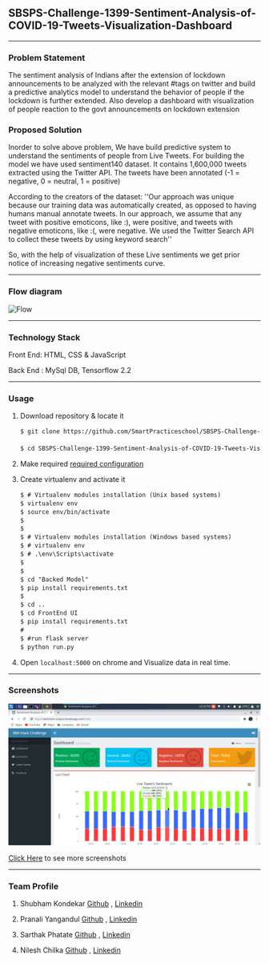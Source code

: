 ## SBSPS-Challenge-1399-Sentiment-Analysis-of-COVID-19-Tweets-Visualization-Dashboard
----

### Problem Statement

The sentiment analysis of Indians after the extension of lockdown announcements to be analyzed with the relevant #tags on twitter and build a predictive analytics model to understand the behavior of people if the lockdown is further extended.
Also develop a dashboard with visualization of people reaction to the govt announcements on lockdown extension

### Proposed Solution

Inorder to solve above problem, We have build predictive system to understand the sentiments of people from Live Tweets. For building the model we have used sentiment140 dataset. It contains 1,600,000 tweets extracted using the Twitter API. The tweets have been annotated (-1 = negative, 0 = neutral, 1 = positive)

According to the creators of the dataset:
 	''Our approach was unique because our training data was automatically created, as opposed to having humans manual annotate tweets. In our approach, we assume that any tweet with positive emoticons, like :), were positive, and tweets with negative emoticons, like :(, were negative. We used the Twitter Search API to collect these tweets by using keyword search''          
    
So, with the help of visualization of these Live sentiments we get prior notice of increasing negative sentiments curve.

---

### Flow diagram

![Flow](https://smartpracticeschool.github.io/SBSPS-Challenge-1399-Sentiment-Analysis-of-COVID-19-Tweets-Visualization-Dashboard/screenshots/FlowandBlockDiagram/flow.png)

---

### Technology Stack

Front End: HTML, CSS & JavaScript

Back End : MySql DB, Tensorflow 2.2

---

### Usage

1. Download repository & locate it

    ```markdown
    $ git clone https://github.com/SmartPracticeschool/SBSPS-Challenge-1399-Sentiment-Analysis-of-COVID-19-Tweets-Visualization-Dashboard.git
    
    $ cd SBSPS-Challenge-1399-Sentiment-Analysis-of-COVID-19-Tweets-Visualization-Dashboard
    ```

2. Make required [required configuration](https://github.com/SmartPracticeschool/SBSPS-Challenge-1399-Sentiment-Analysis-of-COVID-19-Tweets-Visualization-Dashboard/wiki/Configuration)


3. Create virtualenv and activate it
    ```markdown
    $ # Virtualenv modules installation (Unix based systems)
    $ virtualenv env
    $ source env/bin/activate
    $
    $
    $ # Virtualenv modules installation (Windows based systems)
    $ # virtualenv env
    $ # .\env\Scripts\activate
    $
    $
    $ cd "Backed Model"
    $ pip install requirements.txt
    $
    $ cd ..
    $ cd FrontEnd UI
    $ pip install requirements.txt
    #
    $ #run flask server
    $ python run.py
    ```

4. Open `localhost:5000` on chrome and Visualize data in real time.

---

### Screenshots
 
![Screenshot1](https://github.com/SmartPracticeschool/SBSPS-Challenge-1399-Sentiment-Analysis-of-COVID-19-Tweets-Visualization-Dashboard/blob/master/screenshots/Dashboard/Warriors1.png)

[Click Here](https://github.com/SmartPracticeschool/SBSPS-Challenge-1399-Sentiment-Analysis-of-COVID-19-Tweets-Visualization-Dashboard/wiki/Screenshots) to see more screenshots

---

### Team Profile

1. Shubham Kondekar [Github](https://github.com/kondekarshubham123) , [Linkedin](https://in.linkedin.com/in/shubham-kondekar)

2. Pranali Yangandul [Github](https://github.com/Pranaliyangandul) , [Linkedin](https://in.linkedin.com/in/pranaliyangandul)

3. Sarthak Phatate [Github](https://github.com/SarthakPhatate) , [Linkedin](https://in.linkedin.com/in/sarthak-phatate-292794175)

4. Nilesh Chilka [Github](https://github.com/nileshchilka1) , [Linkedin](https://in.linkedin.com/in/nilesh-chilka-8a55b4146)
